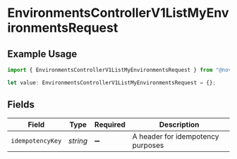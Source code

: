 # EnvironmentsControllerV1ListMyEnvironmentsRequest

## Example Usage

```typescript
import { EnvironmentsControllerV1ListMyEnvironmentsRequest } from "@novu/api/models/operations";

let value: EnvironmentsControllerV1ListMyEnvironmentsRequest = {};
```

## Fields

| Field                             | Type                              | Required                          | Description                       |
| --------------------------------- | --------------------------------- | --------------------------------- | --------------------------------- |
| `idempotencyKey`                  | *string*                          | :heavy_minus_sign:                | A header for idempotency purposes |